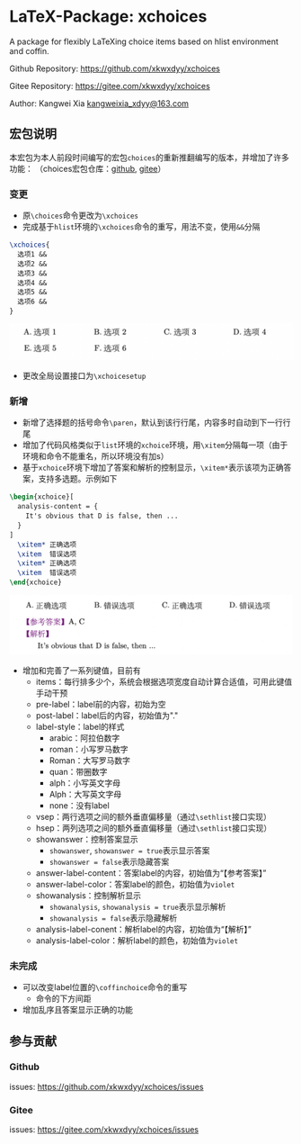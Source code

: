 # LaTeX-Package: xchoices

A package for flexibly LaTeXing choice items based on hlist environment and coffin.

Github Repository: https://github.com/xkwxdyy/xchoices

Gitee Repository: https://gitee.com/xkwxdyy/xchoices

Author: Kangwei Xia <kangweixia_xdyy@163.com>

## 宏包说明

本宏包为本人前段时间编写的宏包`choices`的重新推翻编写的版本，并增加了许多功能：
（choices宏包仓库：[github](https://github.com/xkwxdyy/xchoices), [gitee](https://gitee.com/xkwxdyy/xchoices)）

### 变更
- 原`\choices`命令更改为`\xchoices`
- 完成基于`hlist`环境的`\xchoices`命令的重写，用法不变，使用`&&`分隔
```tex
\xchoices{
  选项1 &&
  选项2 &&
  选项3 &&
  选项4 &&
  选项5 &&
  选项6 &&
}
```
![](https://raw.githubusercontent.com/xkwxdyy/image/main/postimage/image-hosting/20220129220920.png)
- 更改全局设置接口为`\xchoicesetup`

### 新增
- 新增了选择题的括号命令`\paren`，默认到该行行尾，内容多时自动到下一行行尾
- 增加了代码风格类似于`list`环境的`xchoice`环境，用`\xitem`分隔每一项（由于环境和命令不能重名，所以环境没有加s）
- 基于`xchoice`环境下增加了答案和解析的控制显示，`\xitem*`表示该项为正确答案，支持多选题。示例如下
```tex
\begin{xchoice}[
  analysis-content = {
    It's obvious that D is false, then ...
  }
]
  \xitem* 正确选项
  \xitem  错误选项
  \xitem* 正确选项
  \xitem  错误选项
\end{xchoice}
```
![](https://raw.githubusercontent.com/xkwxdyy/image/main/postimage/image-hosting/20220129202249.png)
- 增加和完善了一系列键值，目前有
  - items：每行排多少个，系统会根据选项宽度自动计算合适值，可用此键值手动干预
  - pre-label：label前的内容，初始为空
  - post-label：label后的内容，初始值为"."
  - label-style：label的样式
    - arabic：阿拉伯数字
    - roman：小写罗马数字
    - Roman：大写罗马数字
    - quan：带圈数字
    - alph：小写英文字母
    - Alph：大写英文字母
    - none：没有label
  - vsep：两行选项之间的额外垂直偏移量（通过`\sethlist`接口实现）
  - hsep：两列选项之间的额外垂直偏移量（通过`\sethlist`接口实现）
  - showanswer：控制答案显示
    - `showanswer`, `showanswer = true`表示显示答案
    - `showanswer = false`表示隐藏答案
  - answer-label-content：答案label的内容，初始值为“【参考答案】”
  - answer-label-color：答案label的颜色，初始值为`violet`
  - showanalysis：控制解析显示
    - `showanalysis`, `showanalysis = true`表示显示解析
    - `showanalysis = false`表示隐藏解析
  - analysis-label-conent：解析label的内容，初始值为“【解析】”
  - analysis-label-color：解析label的颜色，初始值为`violet`

### 未完成
- 可以改变label位置的`\coffinchoice`命令的重写
  - 命令的下方间距
- 增加乱序且答案显示正确的功能

## 参与贡献

### Github
issues: https://github.com/xkwxdyy/xchoices/issues

### Gitee
issues: https://gitee.com/xkwxdyy/xchoices/issues
